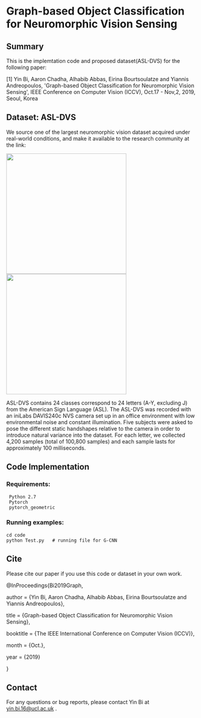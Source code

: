 # Graph-based Object Classification for Neuromorphic Vision Sensing

## Summary
This is the implemtation code and proposed dataset(ASL-DVS) for the following paper:

[1] Yin Bi, Aaron Chadha, Alhabib Abbas, Eirina Bourtsoulatze and Yiannis Andreopoulos, 'Graph-based Object Classification for Neuromorphic Vision Sensing', IEEE Conference on Computer Vision (ICCV), Oct.17 - Nov,2, 2019, Seoul, Korea

## Dataset: ASL-DVS 
We source one of the largest neuromorphic vision dataset acquired under real-world conditions, and make it available to the research community at the link: 

<img height="318" src="https://github.com/PIX2NVS/Graph2NVS/blob/master/images/ASL.JPG">                  <img height="318" src="https://github.com/PIX2NVS/Graph2NVS/blob/master/images/Dataset.JPG">


ASL-DVS contains 24 classes correspond to 24 letters (A-Y, excluding J) from the American Sign Language (ASL). The ASL-DVS was recorded with an iniLabs DAVIS240c NVS camera set up in an office environment with low environmental noise and constant illumination. Five subjects were asked to pose the different static handshapes relative to the camera in order to introduce natural variance into the dataset. For each letter, we collected 4,200 samples (total of 100,800 samples) and each sample lasts for approximately 100 milliseconds.


## Code Implementation
### Requirements:
     Python 2.7 
     Pytorch 
     pytorch_geometric
     
     
### Running examples:
    cd code
    python Test.py   # running file for G-CNN 


## Cite
Please cite our paper if you use this code or dataset in your own work. 

@InProceedings{Bi2019Graph,

author = {Yin Bi, Aaron Chadha, Alhabib Abbas, Eirina Bourtsoulatze and Yiannis Andreopoulos},

title = {Graph-based Object Classification for Neuromorphic Vision Sensing},

booktitle = {The IEEE International Conference on Computer Vision (ICCV)},

month = {Oct.},

year = {2019}

}

## Contact 
For any questions or bug reports, please contact Yin Bi at yin.bi.16@ucl.ac.uk .
